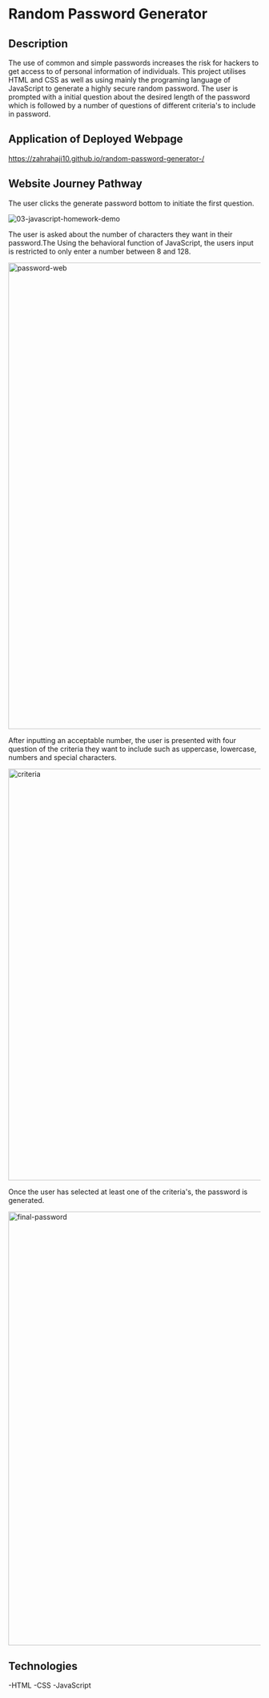 # Random Password Generator

## Description

The use of common and simple passwords increases the risk for hackers to get access to of personal information of individuals. This project utilises HTML and CSS as well as using mainly the programing language of JavaScript to generate a highly secure random password. The user is prompted with a initial question about the desired length of the password which is followed by a number of questions of different criteria's to include in password.

## Application of Deployed Webpage

https://zahrahaji10.github.io/random-password-generator-/

## Website Journey Pathway

The user clicks the generate password bottom to initiate the first question.

![03-javascript-homework-demo](https://user-images.githubusercontent.com/102627226/164972051-80dbefac-dc5f-4c63-a141-166ed3457889.png)

The user is asked about the number of characters they want in their password.The Using the behavioral function of JavaScript, the users input is restricted to only enter a number between 8 and 128.

<img width="930" alt="password-web" src="https://user-images.githubusercontent.com/102627226/164972108-ac6c61cb-c630-4b5c-b4de-f30556851e67.png">

After inputting an acceptable number, the user is presented with four question of the criteria they want to include such as uppercase, lowercase, numbers and special characters.

<img width="821" alt="criteria" src="https://user-images.githubusercontent.com/102627226/164972623-789112c0-2814-4537-8589-97316a211135.png">

Once the user has selected at least one of the criteria's, the password is generated.

<img width="865" alt="final-password" src="https://user-images.githubusercontent.com/102627226/164974711-bcaebb57-ea2f-495c-bca0-8ed9476415e5.png">

## Technologies

-HTML
-CSS
-JavaScript
